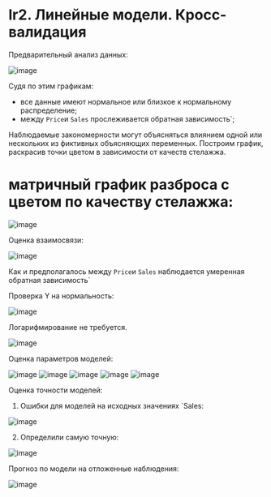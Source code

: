 # lr2. Линейные модели. Кросс-валидация

Предварительный анализ данных:

![image](https://user-images.githubusercontent.com/93768556/197277065-cb6950c1-03a0-4eb0-bc39-f42eb3ca2550.png)

Судя по этим графикам:  
* все данные имеют нормальное или близкое к нормальному распределение;  
* между `Price`и `Sales` прослеживается обратная зависимость`;  

Наблюдаемые закономерности могут объясняться влиянием одной или нескольких из фиктивных объясняющих переменных. Построим график, раскрасив точки цветом в зависимости от качеств стелажжа.  
# матричный график разброса с цветом по качеству стелажжа:

![image](https://user-images.githubusercontent.com/93768556/197277538-af6dfcea-d25b-489b-8a98-71d0b3835378.png)

Оценка взаимосвязи:

![image](https://user-images.githubusercontent.com/93768556/197279012-c2db4e39-684c-485a-8dcf-ef5a99567247.png)

Как и предполагалось между `Price`и `Sales` наблюдается умеренная обратная зависимость`

Проверка Y на нормальность:

![image](https://user-images.githubusercontent.com/93768556/197279434-5d16e0ed-1fea-4154-b933-e244efee7888.png)

Логарифмирование не требуется.

![image](https://user-images.githubusercontent.com/93768556/197281160-bb0369bf-fdbf-48ac-add0-48416f863a87.png)

Оценка параметров моделей:

![image](https://user-images.githubusercontent.com/93768556/197282191-c2db9fed-a8ef-4595-88fe-e57f7e8bbfb6.png)
![image](https://user-images.githubusercontent.com/93768556/197282589-2be5def7-ceb9-4ebc-91e5-10eef8fe9a68.png)
![image](https://user-images.githubusercontent.com/93768556/197282928-70bad994-0614-4529-a61d-7d8120a6d9dc.png)
![image](https://user-images.githubusercontent.com/93768556/197282952-a8d1c028-f8fa-4c1b-934c-698816f92c25.png)
![image](https://user-images.githubusercontent.com/93768556/197282967-9a47679d-06b5-4c90-994c-414c98d2848c.png)

Оценка точности моделей:

1. Ошибки для моделей на исходных значениях `Sales:

![image](https://user-images.githubusercontent.com/93768556/197344045-aa721d49-6a9d-44bf-98b4-3c9002633516.png)

2. Определили самую точную: 

![image](https://user-images.githubusercontent.com/93768556/197344413-b9d4c8c3-5739-4091-b9b1-e73fdcb36386.png)

Прогноз по модели на отложенные наблюдения:

![image](https://user-images.githubusercontent.com/93768556/197344444-f155f750-75e0-4e67-a028-ab2a73e7a915.png)



